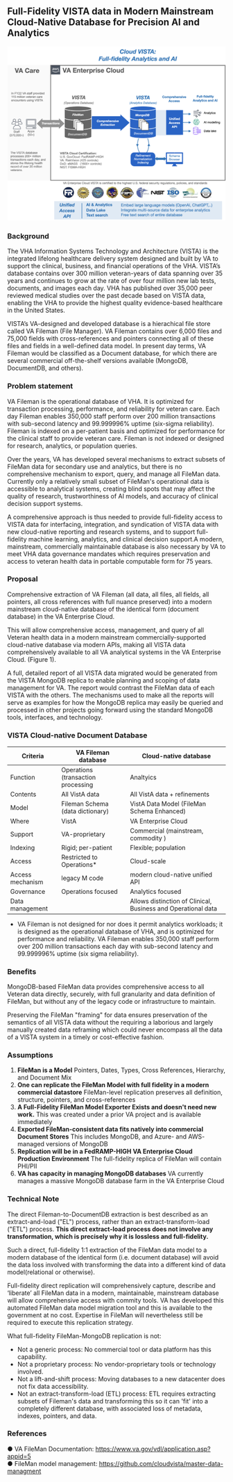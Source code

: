
## Full-Fidelity VISTA data in Modern Mainstream Cloud-Native Database for Precision AI and Analytics


![cloud analytics overview](img/cloudvista-precision-AI.png)


### Background


The VHA Information Systems Technology and Architecture (VISTA) is the integrated lifelong healthcare delivery system designed and built by VA to support the clinical, business, and financial operations of the VHA. VISTA’s database contains over  300 million veteran-years of data spanning over 35 years and continues to grow at the rate of over four million new lab tests, documents, and images each day. VHA has published over 35,000 peer reviewed medical studies over the past decade based on VISTA data, enabling the VHA to provide the highest quality evidence-based healthcare in the United States.

VISTA’s VA-designed and developed database is a hierachical file store called VA Fileman (File Manager). VA Fileman contains over 6,000 files and 75,000 fields with cross-references and pointers connecting all of these files and fields in a well-defined data model. In present day terms, VA Fileman would be classified as a Document database, for which there are several commercial off-the-shelf versions available (MongoDB, DocumentDB, and others).

### Problem statement

VA Fileman is the operational database of VHA. It is optimized for transaction processing, performance, and reliability for veteran care. Each day Fileman enables 350,000 staff perform over 200 million transactions with sub-second latency and 99.999996% uptime (six-sigma reliability). Fileman is indexed on a per-patient basis and optimized for performance for the clinical staff to provide veteran care. Fileman is not indexed or designed for research, analytics, or population queries.

Over the years, VA has developed several mechanisms to extract subsets of FileMan data for secondary use and analytics, but there is no comprehensive mechanism to export, query, and manage all FileMan data.  Currently only a relatively small subset of FileMan's operational data is accessible to analytical systems, creating blind spots that may affect the quality of research, trustworthiness of AI models, and accuracy of clinical decision support systems.

A comprehensive approach is thus needed to provide full-fidelity access to VISTA data for interfacing, integration, and syndication of VISTA data with new cloud-native reporting and research systems, and to support full-fidelity machine learning, analytics, and clinical decision support.A modern, mainstream, commercially maintainable database is also necessary by VA to meet VHA data governance mandates which requires preservation and access to veteran health data in portable computable form for 75 years.

### Proposal

Comprehensive extraction of VA Fileman (all data, all files, all fields, all pointers, all cross references with full nuance preserved) into a modern mainstream cloud-native database of the identical form (document database) in the VA Enterprise Cloud. 

This will allow comprehensive access,  management, and query of all Veteran health data in a modern mainstream commercially-supported cloud-native database via modern APIs, making all VISTA data comprehensively available to all VA analytical systems  in the VA Enterprise Cloud. (Figure 1).

A full, detailed report of all VISTA data migrated would be generated from the VISTA MongoDB replica to enable planning and scoping of data management for VA.  The report would contrast the FileMan data of each VISTA with the others.  The mechanisms used to make all the reports will serve as examples for how the MongoDB replica may easily be queried and processed in other projects going forward using the standard MongoDB tools, interfaces, and technology.


###  VISTA Cloud-native Document Database
Criteria | VA Fileman database|  Cloud-native database
--- | --- | ---
Function | Operations (transaction processing| Analtyics
Contents | All VistA data | All VistA data + refinements
Model| Fileman Schema (data dictionary) | VistA Data Model (FileMan Schema Enhanced)
Where | VistA | VA Enterprise Cloud 
Support | VA-proprietary  | Commercial (mainstream, commodity )
Indexing | Rigid; per-patient | Flexible; population
Access | Restricted to Operations* | Cloud-scale
Access mechanism | legacy M code | modern cloud-native unified API
Governance | Operations focused | Analytics focused
Data management |   | Allows distinction of Clinical, Business and Operational data

* VA Fileman is not designed for nor does it permit analytics workloads; it is designed as the operational database of VHA, and is optimized for performance and reliability.  VA Fileman enables 350,000 staff perform over 200 million transactions each day with sub-second latency and 99.999996% uptime (six sigma reliability).

### Benefits

MongoDB-based FileMan data provides comprehensive access to all Veteran data directly, securely, with full granularity and data definition of FileMan, but without any of the legacy code or infrastructure to maintain. 

Preserving the FileMan "framing" for data ensures preservation of the semantics of all VISTA data without the requiring a laborious and largely manually created data reframing which could never encompass all the data of a VISTA system in a timely or cost-effective fashion.


### Assumptions

1. __FileMan is a Model__
Pointers, Dates, Types, Cross References, Hierarchy, and Document Mix
2. __One can replicate the FileMan Model with full fidelity in a modern commercial datastore__ 
FileMan-level replication preserves all definition, structure, pointers, and cross-references
3. __A Full-Fidelity FileMan Model Exporter Exists and doesn't need new work.__
This was created under a prior VA project and is available immediately 
4. __Exported FileMan-consistent data fits natively into commercial Document Stores__ 
This includes MongoDB, and Azure- and AWS- managed versions of MongoDB
5. __Replication will be in a FedRAMP-HIGH VA Enterprise Cloud Production Environment__
The full-fidelity replica of FileMan will contain PHI/PII
6.  __VA has capacity in managing MongoDB databases__
VA currently manages a massive MongoDB database farm in the VA Enterprise Cloud


### Technical Note

The direct Fileman-to-DocumentDB extraction is best described as an extract-and-load ("EL") process, rather than an extract-transform-load ("ETL") process. __This direct extract-load process does not involve any transformation, which is precisely why it is lossless and full-fidelity.__

Such a direct, full-fidelity 1:1 extraction of the FileMan data model to a modern database of the identical form (i.e.  document database) will avoid the data loss involved with transforming the data into a different kind of data model(relational or otherwise). 

Full-fidelity direct replication will comprehensively capture, describe and ‘liberate’ all FileMan data in a modern, maintainable, mainstream database will allow comprehensive access with commity tools.  VA has developed this automated  FileMan data model migration tool and this is available to the government at no cost. Expertise in FileMan will nevertheless still be required to execute this replication strategy.

What full-fidelity FileMan-MongoDB replication is not:  
* Not a generic process: No commercial tool or data platform has this capability.
* Not a proprietary process: No vendor-proprietary tools or technology involved.
* Not a  lift-and-shift process: Moving databases to a new datacenter does not fix data accessibility.
* Not an  extract-transform-load (ETL) process: ETL requires extracting subsets of Fileman's data and transforming this so it can 'fit' into a completely different database, with associated loss of metadata, indexes, pointers, and data.  
  

### References

●	VA FileMan Documentation:  https://www.va.gov/vdl/application.asp?appid=5  
●	FileMan model management: https://github.com/cloudvista/master-data-managment
